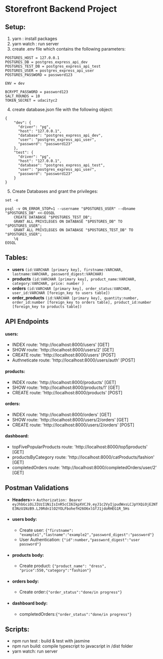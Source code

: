 # Storefront Backend Project

## Setup:
1. yarn : install packages
2. yarn watch : run server
3. create .env file which contains the following parameters:
```
POSTGRES_HOST = 127.0.0.1
POSTGRES_DB = postgres_express_api_dev
POSTGRES_TEST_DB = postgres_express_api_test
POSTGRES_USER = postgres_express_api_user
POSTGRES_PASSWORD = password123

ENV = dev

BCRYPT_PASSWORD = password123
SALT_ROUNDS = 10
TOKEN_SECRET = udacityc2
```
4. create database.json file with the following object:
```
{
    "dev": {
      "driver": "pg",
      "host": "127.0.0.1",
      "database": "postgres_express_api_dev",
      "user": "postgres_express_api_user",
      "password": "password123"
    },
    "test": {
      "driver": "pg",
      "host": "127.0.0.1",
      "database": "postgres_express_api_test",
      "user": "postgres_express_api_user",
      "password": "password123"
    }
}
```
5. Create Databases and grant the privileges:
```
set -e

psql -v ON_ERROR_STOP=1 --username "$POSTGRES_USER" --dbname "$POSTGRES_DB" <<-EOSQL
    CREATE DATABASE "$POSTGRES_TEST_DB";
    GRANT ALL PRIVILEGES ON DATABASE "$POSTGRES_DB" TO "$POSTGRES_USER";
    GRANT ALL PRIVILEGES ON DATABASE "$POSTGRES_TEST_DB" TO "$POSTGRES_USER";
    \q
EOSQL
``` 

## Tables:
* **users** ```(id:VARCHAR [primary key], firstname:VARCHAR, lastname:VARCHAR, password_digest:VARCHAR)```
* **products** ```(id:VARCHAR [primary key], product_name:VARCHAR, category:VARCHAR, price: number )```
* **orders** ```(id:VARCHAR [primary key], order_status:VARCHAR, user_id:VARCHAR [foreign_key to users table])```
* **order_products** ```(id:VARCHAR [primary key], quantity:number, order_id:number [foreign_key to orders table], product_id:number [foreign_key to products table])```


## API Endpoints
#### users:
* INDEX route: 'http://localhost:8000/users' [GET] 
* SHOW route: 'http://localhost:8000/users/2' [GET] 
* CREATE route: 'http://localhost:8000/users' [POST] 
* Authneticate route: 'http://localhost:8000/users/auth' [POST] 
#### products:
* INDEX route: 'http://localhost:8000/products' [GET] 
* SHOW route: 'http://localhost:8000/products/1' [GET] 
* CREATE route: 'http://localhost:8000/products' [POST] 
#### orders:
* INDEX route: 'http://localhost:8000/orders' [GET] 
* SHOW route: 'http://localhost:8000/users/2/orders' [GET] 
* CREATE route: 'http://localhost:8000/users/2/orders' [POST] 
#### dashboard:
* topFivePopularProducts route: 'http://localhost:8000/top5products' [GET]
* productsByCategory route: 'http://localhost:8000/catProducts/fashion' [GET]
* completedOrders route: 'http://localhost:8000/completedOrders/user/2' [GET]

## Postman Validations
* **Headers**>> ```Authorization: Bearer eyJhbGciOiJIUzI1NiIsInR5cCI6IkpXVCJ9.eyJ1c2VyIjpudWxsLCJpYXQiOjE2NTE3NzU1NzB9.LJ9Rdn1lO2YOLFbohefH26O6xlGfJ1jdoRHEG1R_5Hs```
* #### users body:
    * Create user: ```{"firstname": "example1","lastname":"example2","password_digest":"password"}```
    *  User Authentication: ```{"id":number,"password_digest":"user password"}```
* #### products body:
    * Create product: ```{"product_name": "dress", "price":550,"category":"fashion"}```
* #### orders body:
    * Create order:```{"order_status":"done/in progress"}```
* #### dashboard body:
    * completedOrders:```{"order_status":"done/in progress"}```

## Scripts:
* npm run test : build & test with jasmine
* npm run build: compile typescript to javacsript in /dist folder
* yarn watch: run server
